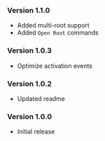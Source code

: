 ### Version 1.1.0
- Added multi-root support
- Added `Open Root` commands

### Version 1.0.3
- Optimize activation events

### Version 1.0.2
- Updated readme

### Version 1.0.0
- Initial release
